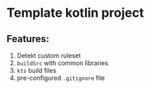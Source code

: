 # Template kotlin project

## Features:

1. Detekt custom ruleset
2. `buildSrc` with common libraries
3. `kts` build files
4. pre-configured `.gitignore` file